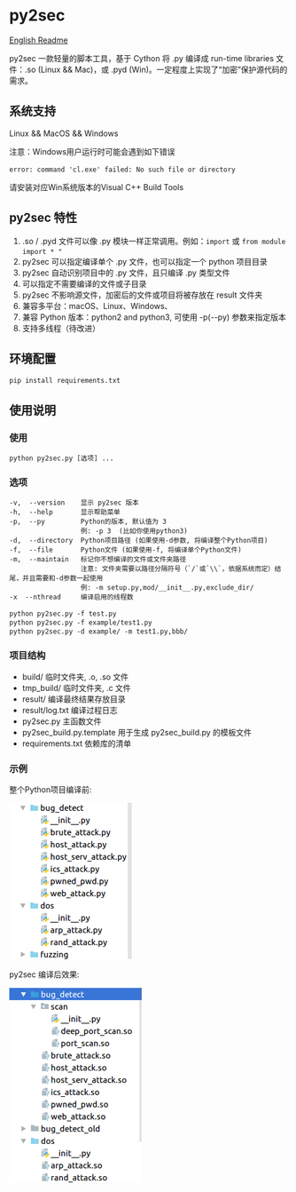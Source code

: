 # py2sec

[English Readme](https://github.com/cckuailong/py2sec/blob/master/README_en.md)

py2sec 一款轻量的脚本工具，基于 Cython 将 .py 编译成 run-time libraries 文件：.so (Linux && Mac)，或 .pyd (Win)。一定程度上实现了“加密”保护源代码的需求。

## 系统支持

Linux && MacOS && Windows

注意：Windows用户运行时可能会遇到如下错误

```
error: command 'cl.exe' failed: No such file or directory
```

请安装对应Win系统版本的Visual C++ Build Tools

## py2sec 特性

1. .so / .pyd 文件可以像 .py 模块一样正常调用。例如：`import` 或 `from module import * "`
2. py2sec 可以指定编译单个 .py 文件，也可以指定一个 python 项目目录
3. py2sec 自动识别项目中的 .py 文件，且只编译 .py 类型文件 
4. 可以指定不需要编译的文件或子目录
5. py2sec 不影响源文件，加密后的文件或项目将被存放在 result 文件夹
6. 兼容多平台：macOS、Linux、Windows、
7. 兼容 Python 版本：python2 and python3, 可使用 -p(--py) 参数来指定版本
8. 支持多线程（待改进）

## 环境配置

```
pip install requirements.txt
```

## 使用说明

### 使用

```
python py2sec.py [选项] ...
```

### 选项

```
-v,  --version    显示 py2sec 版本
-h,  --help       显示帮助菜单
-p,  --py         Python的版本, 默认值为 3
                  例: -p 3  (比如你使用python3)
-d,  --directory  Python项目路径 (如果使用-d参数, 将编译整个Python项目)
-f,  --file       Python文件 (如果使用-f, 将编译单个Python文件)
-m,  --maintain   标记你不想编译的文件或文件夹路径
                  注意: 文件夹需要以路径分隔符号（`/`或`\\`，依据系统而定）结尾，并且需要和-d参数一起使用 
                  例: -m setup.py,mod/__init__.py,exclude_dir/
-x  --nthread     编译启用的线程数
```

```
python py2sec.py -f test.py
python py2sec.py -f example/test1.py
python py2sec.py -d example/ -m test1.py,bbb/
```

### 项目结构

- build/              临时文件夹, .o, .so 文件
- tmp_build/          临时文件夹, .c 文件
- result/             编译最终结果存放目录
- result/log.txt      编译过程日志
- py2sec.py           主函数文件
- py2sec_build.py.template   用于生成 py2sec_build.py 的模板文件
- requirements.txt    依赖库的清单

### 示例

整个Python项目编译前:

![demo1](img/1.png)

py2sec 编译后效果:

![demo2](img/2.png)
